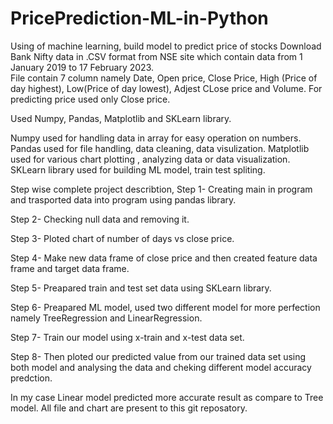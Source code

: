 # PricePrediction-ML-in-Python
Using of machine learning, build model to predict price of stocks
Download Bank Nifty data in .CSV format from NSE site which contain data from 1 January 2019 to 17 February 2023.\
File contain 7 column namely Date, Open price, Close Price, High (Price of day highest), Low(Price of day lowest), Adjest CLose price and Volume.
For predicting price used only Close price.

Used Numpy, Pandas, Matplotlib and SKLearn library.

Numpy used for handling data in array for easy operation on numbers.
Pandas used for file handling, data cleaning, data visulization.
Matplotlib used for various chart plotting , analyzing data or data visualization.
SKLearn library used for building ML model, train test spliting.

Step wise complete project describtion,
Step 1- Creating main in program and trasported data into program using pandas library.

Step 2- Checking null data and removing it.

Step 3- Ploted chart of number of days vs close price.

Step 4- Make new data frame of close price and then created feature data frame and target data frame.

Step 5- Preapared train and test set data using SKLearn library.

Step 6- Preapared ML model, used two different model for more perfection namely TreeRegression and LinearRegression.

Step 7- Train our model using x-train and x-test data set.

Step 8- Then ploted our predicted value from our trained data set using both model and analysing the data and cheking different model accuracy predction.



In my case Linear model predicted more accurate result as compare to Tree model.
All file and chart are present to this git reposatory.
